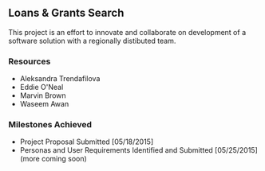 ## Loans & Grants Search
This project is an effort to innovate and collaborate on development of a software solution with a regionally distibuted team.

### Resources
- Aleksandra Trendafilova
- Eddie O'Neal
- Marvin Brown
- Waseem Awan

### Milestones Achieved
- Project Proposal Submitted [05/18/2015] 
- Personas and User Requirements Identified and Submitted  [05/25/2015]
(more coming soon)
